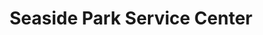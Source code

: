 ---
title: "Seaside Park Service Center"
url: /seaside-park/seaside-park-service-center/
shop: Autowerkstatt
---